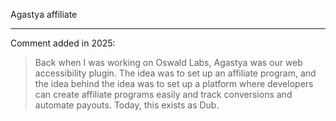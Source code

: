 Agastya affiliate

---

Comment added in 2025:

> Back when I was working on Oswald Labs, Agastya was our web accessibility plugin. The idea was to set up an affiliate program, and the idea behind the idea was to set up a platform where developers can create affiliate programs easily and track conversions and automate payouts. Today, this exists as Dub.
